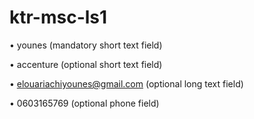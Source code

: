 # ktr-msc-ls1

• younes (mandatory short text field)

• accenture (optional short text field)

• elouariachiyounes@gmail.com (optional long text field)

• 0603165769 (optional phone field)
